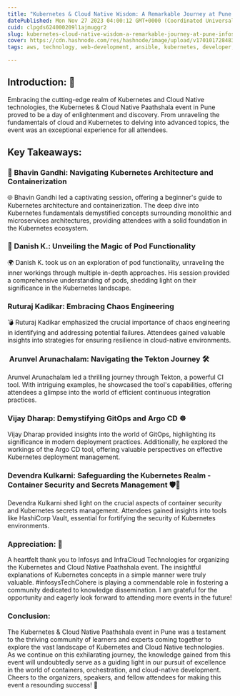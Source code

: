 ```yaml
---
title: "Kubernetes & Cloud Native Wisdom: A Remarkable Journey at Pune Infosys Event!""
datePublished: Mon Nov 27 2023 04:00:12 GMT+0000 (Coordinated Universal Time)
cuid: clpgds624000209l1ajmuggr2
slug: kubernetes-cloud-native-wisdom-a-remarkable-journey-at-pune-infosys-event
cover: https://cdn.hashnode.com/res/hashnode/image/upload/v1701017284838/05338b48-90bc-44e9-b8f3-0b4e7871d407.jpeg
tags: aws, technology, web-development, ansible, kubernetes, developer, devops, 90daysofdevops, trainwithshubham

---
```


## Introduction: 🙌

Embracing the cutting-edge realm of Kubernetes and Cloud Native technologies, the Kubernetes & Cloud Native Paathshala event in Pune proved to be a day of enlightenment and discovery. From unraveling the fundamentals of cloud and Kubernetes to delving into advanced topics, the event was an exceptional experience for all attendees.

## Key Takeaways:

### 💠 Bhavin Gandhi: Navigating Kubernetes Architecture and Containerization

🌐 Bhavin Gandhi led a captivating session, offering a beginner's guide to Kubernetes architecture and containerization. The deep dive into Kubernetes fundamentals demystified concepts surrounding monolithic and microservices architectures, providing attendees with a solid foundation in the Kubernetes ecosystem.

### 💠 Danish K.: Unveiling the Magic of Pod Functionality

🌍 Danish K. took us on an exploration of pod functionality, unraveling the inner workings through multiple in-depth approaches. His session provided a comprehensive understanding of pods, shedding light on their significance in the Kubernetes landscape.

### Ruturaj Kadikar: Embracing Chaos Engineering

💣 Ruturaj Kadikar emphasized the crucial importance of chaos engineering in identifying and addressing potential failures. Attendees gained valuable insights into strategies for ensuring resilience in cloud-native environments.

### ️ Arunvel Arunachalam: Navigating the Tekton Journey 🛠️

Arunvel Arunachalam led a thrilling journey through Tekton, a powerful CI tool. With intriguing examples, he showcased the tool's capabilities, offering attendees a glimpse into the world of efficient continuous integration practices.

### Vijay Dharap: Demystifying GitOps and Argo CD ☸️

Vijay Dharap provided insights into the world of GitOps, highlighting its significance in modern deployment practices. Additionally, he explored the workings of the Argo CD tool, offering valuable perspectives on effective Kubernetes deployment management.

### Devendra Kulkarni: Safeguarding the Kubernetes Realm - Container Security and Secrets Management 🛡️🔐

Devendra Kulkarni shed light on the crucial aspects of container security and Kubernetes secrets management. Attendees gained insights into tools like HashiCorp Vault, essential for fortifying the security of Kubernetes environments.

### Appreciation: 🚀

A heartfelt thank you to Infosys and InfraCloud Technologies for organizing the Kubernetes and Cloud Native Paathshala event. The insightful explanations of Kubernetes concepts in a simple manner were truly valuable. #infosysTechCohere is playing a commendable role in fostering a community dedicated to knowledge dissemination. I am grateful for the opportunity and eagerly look forward to attending more events in the future!

### Conclusion:

The Kubernetes & Cloud Native Paathshala event in Pune was a testament to the thriving community of learners and experts coming together to explore the vast landscape of Kubernetes and Cloud Native technologies. As we continue on this exhilarating journey, the knowledge gained from this event will undoubtedly serve as a guiding light in our pursuit of excellence in the world of containers, orchestration, and cloud-native development. Cheers to the organizers, speakers, and fellow attendees for making this event a resounding success! 🚀